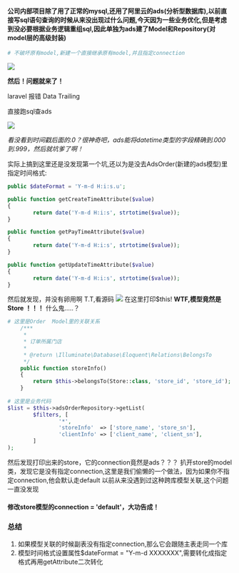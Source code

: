#### 公司内部项目除了用了正常的mysql,还用了阿里云的ads(分析型数据库),以前直接写sql语句查询的时候从来没出现过什么问题,今天因为一些业务优化,但是考虑到没必要根据业务逻辑重组sql,因此单独为ads建了Model和Repository(对model层的高级封装)

```php
# 不破坏原有model,新建一个直接继承原有model,并且指定connection
```
![](http://littlebug.oss-cn-beijing.aliyuncs.com/www.littlebug.vip/7FB1459A-6CFE-4B2E-AD0C-89931B12CF5C.png)

**然后！问题就来了！**

laravel 报错 Data Trailing

直接跑sql查ads

![](http://littlebug.oss-cn-beijing.aliyuncs.com/www.littlebug.vip/A4170040B5D5C6631ED702E3E2174D3C.jpg)

*看没看到时间戳后面的.0？很神奇吧，ads能将datetime类型的字段精确到.000到.999，然后就坑爹了啊！*

实际上搞到这里还是没发现第一个坑,还以为是没去AdsOrder(新建的ads模型)里指定时间格式:
```php
public $dateFormat = 'Y-m-d H:i:s.u';

public function getCreateTimeAttribute($value)
{
		return date('Y-m-d H:i:s', strtotime($value));
}

public function getPayTimeAttribute($value)
{
		return date('Y-m-d H:i:s', strtotime($value));
}

public function getUpdateTimeAttribute($value)
{
		return date('Y-m-d H:i:s', strtotime($value));
}
```
然后就发现，并没有卵用啊 T.T,看源码
![](http://littlebug.oss-cn-beijing.aliyuncs.com/www.littlebug.vip/83DBC994-9E94-4759-9F4A-ED5D55FE848E.png)
在这里打印$this!  **WTF,模型竟然是Store ！！！**
什么鬼.....？

```php
# 这里是Order  Model里的关联关系
    /***
     *
     * 订单所属门店
     *
     * @return \Illuminate\Database\Eloquent\Relations\BelongsTo
     */
    public function storeInfo()
    {
        return $this->belongsTo(Store::class, 'store_id', 'store_id');
    }
		
# 这里是业务代码
$list = $this->adsOrderRepository->getList(
		$filters, [
				'*',
				'storeInfo'  => ['store_name', 'store_sn'],
				'clientInfo' => ['client_name', 'client_sn'],
		]
);
```

然后发现打印出来的store，它的connection竟然是ads？？？
扒开store的model类，发现它是没有指定connection,这里是我们偷懒的一个做法，因为如果你不指定connection,他会默认走default
以前从来没遇到过这种跨库模型关联,这个问题一直没发现

#### 修改store模型的connection = 'default'，大功告成！
### 总结
1. 如果模型关联的时候副表没有指定connection,那么它会跟随主表走同一个库
2. 模型时间格式设置属性$dateFormat = "Y-m-d XXXXXXX",需要转化成指定格式再用getAttribute二次转化


